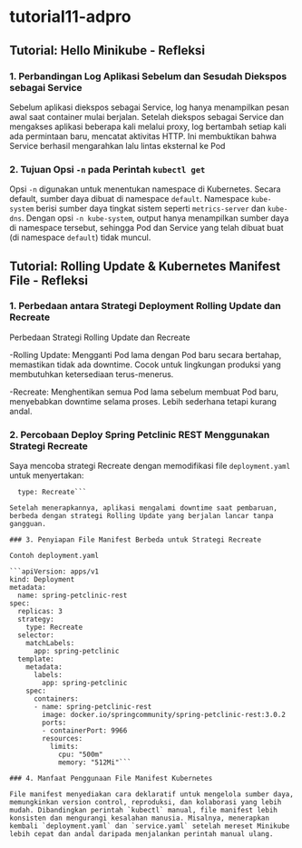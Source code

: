 # tutorial11-adpro

## Tutorial: Hello Minikube - Refleksi

### 1. Perbandingan Log Aplikasi Sebelum dan Sesudah Diekspos sebagai Service

Sebelum aplikasi diekspos sebagai Service, log hanya menampilkan pesan awal saat container mulai berjalan. Setelah diekspos sebagai Service dan mengakses aplikasi beberapa kali melalui proxy, log bertambah setiap kali ada permintaan baru, mencatat aktivitas HTTP. Ini membuktikan bahwa Service berhasil mengarahkan lalu lintas eksternal ke Pod

### 2. Tujuan Opsi `-n` pada Perintah `kubectl get`

Opsi `-n` digunakan untuk menentukan namespace di Kubernetes. Secara default, sumber daya dibuat di namespace `default`. Namespace `kube-system` berisi sumber daya tingkat sistem seperti `metrics-server` dan `kube-dns`. Dengan opsi `-n kube-system`, output hanya menampilkan sumber daya di namespace tersebut, sehingga Pod dan Service yang telah dibuat buat (di namespace `default`) tidak muncul.


## Tutorial: Rolling Update & Kubernetes Manifest File - Refleksi

### 1. Perbedaan antara Strategi Deployment Rolling Update dan Recreate

Perbedaan Strategi Rolling Update dan Recreate

-Rolling Update: Mengganti Pod lama dengan Pod baru secara bertahap, memastikan tidak ada downtime. Cocok untuk lingkungan produksi yang membutuhkan ketersediaan terus-menerus.

-Recreate: Menghentikan semua Pod lama sebelum membuat Pod baru, menyebabkan downtime selama proses. Lebih sederhana tetapi kurang andal.

### 2. Percobaan Deploy Spring Petclinic REST Menggunakan Strategi Recreate

Saya mencoba strategi Recreate dengan memodifikasi file `deployment.yaml` untuk menyertakan:

```strategy:
  type: Recreate```

Setelah menerapkannya, aplikasi mengalami downtime saat pembaruan, berbeda dengan strategi Rolling Update yang berjalan lancar tanpa gangguan.

### 3. Penyiapan File Manifest Berbeda untuk Strategi Recreate

Contoh deployment.yaml

```apiVersion: apps/v1
kind: Deployment
metadata:
  name: spring-petclinic-rest
spec:
  replicas: 3
  strategy:
    type: Recreate
  selector:
    matchLabels:
      app: spring-petclinic
  template:
    metadata:
      labels:
        app: spring-petclinic
    spec:
      containers:
      - name: spring-petclinic-rest
        image: docker.io/springcommunity/spring-petclinic-rest:3.0.2
        ports:
        - containerPort: 9966
        resources:
          limits:
            cpu: "500m"
            memory: "512Mi"```

### 4. Manfaat Penggunaan File Manifest Kubernetes

File manifest menyediakan cara deklaratif untuk mengelola sumber daya, memungkinkan version control, reproduksi, dan kolaborasi yang lebih mudah. Dibandingkan perintah `kubectl` manual, file manifest lebih konsisten dan mengurangi kesalahan manusia. Misalnya, menerapkan kembali `deployment.yaml` dan `service.yaml` setelah mereset Minikube lebih cepat dan andal daripada menjalankan perintah manual ulang.